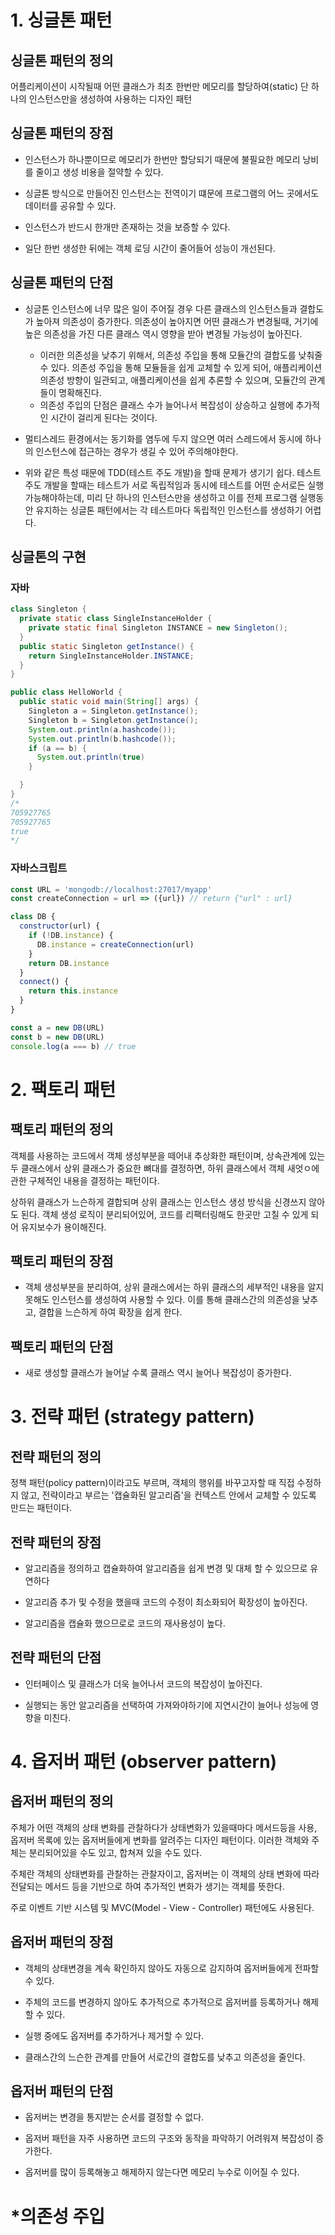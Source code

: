 # 1. 싱글톤 패턴

## 싱글톤 패턴의 정의

어플리케이션이 시작될때 어떤 클래스가 최초 한번만 메모리를 할당하여(static) 단 하나의 인스턴스만을 생성하여 사용하는 디자인 패턴

## 싱글톤 패턴의 장점

- 인스턴스가 하나뿐이므로 메모리가 한번만 할당되기 때문에 불필요한 메모리 낭비를 줄이고 생성 비용을 절약할 수 있다.

- 싱글톤 방식으로 만들어진 인스턴스는 전역이기 떄문에 프로그램의 어느 곳에서도 데이터를 공유할 수 있다.

- 인스턴스가 반드시 한개만 존재하는 것을 보증할 수 있다.

- 일단 한번 생성한 뒤에는 객체 로딩 시간이 줄어들어 성능이 개선된다.

## 싱글톤 패턴의 단점

- 싱글톤 인스턴스에 너무 많은 일이 주어질 경우 다른 클래스의 인스턴스들과 결합도가 높아져 의존성이 증가한다. 의존성이 높아지면 어떤 클래스가 변경될때, 거기에 높은 의존성을 가진 다른 클래스 역시 영향을 받아 변경될 가능성이 높아진다.

  + 이러한 의존성을 낮추기 위해서, 의존성 주입을 통해 모듈간의 결합도를 낮춰줄 수 있다. 의존성 주입을 통해 모듈들을 쉽게 교체할 수 있게 되어, 애플리케이션 의존성 방향이 일관되고, 애플리케이션을 쉽게 추론할 수 있으며, 모듈간의 관계들이 명확해진다.
  + 의존성 주입의 단점은 클래스 수가 늘어나서 복잡성이 상승하고 실행에 추가적인 시간이 걸리게 된다는 것이다.

- 멀티스레드 환경에서는 동기화를 염두에 두지 않으면 여러 스레드에서 동시에 하나의 인스턴스에 접근하는 경우가 생길 수 있어 주의해야한다.

- 위와 같은 특성 때문에 TDD(테스트 주도 개발)을 할때 문제가 생기기 쉽다. 테스트 주도 개발을 할때는 테스트가 서로 독립적임과 동시에 테스트를 어떤 순서로든 실행 가능해야하는데, 미리 단 하나의 인스턴스만을 생성하고 이를 전체 프로그램 실행동안 유지하는 싱글톤 패턴에서는 각 테스트마다 독립적인 인스턴스를 생성하기 어렵다.

## 싱글톤의 구현

### 자바

```java
class Singleton {
  private static class SingleInstanceHolder {
    private static final Singleton INSTANCE = new Singleton();
  }
  public static Singleton getInstance() {
    return SingleInstanceHolder.INSTANCE;
  }
}

public class HelloWorld {
  public static void main(String[] args) {
    Singleton a = Singleton.getInstance();
    Singleton b = Singleton.getInstance();
    System.out.println(a.hashcode());
    System.out.println(b.hashcode());
    if (a == b) {
      System.out.println(true)
    }

  }
}
/*
705927765
705927765
true
*/

```

### 자바스크립트

```javascript
const URL = 'mongodb://localhost:27017/myapp'
const createConnection = url => ({url}) // return {"url" : url}

class DB {
  constructor(url) {
    if (!DB.instance) {
      DB.instance = createConnection(url)
    }
    return DB.instance
  }
  connect() {
    return this.instance
  }
}

const a = new DB(URL)
const b = new DB(URL)
console.log(a === b) // true
```

# 2. 팩토리 패턴

## 팩토리 패턴의 정의

객체를 사용하는 코드에서 객체 생성부분을 떼어내 추상화한 패턴이며, 상속관계에 있는 두 클래스에서 상위 클래스가 중요한 뼈대를 결정하면, 하위 클래스에서 객체 새엇ㅇ에 관한 구체적인 내용을 결정하는 패턴이다.

상하위 클래스가 느슨하게 결합되며 상위 클래스는 인스턴스 생성 방식을 신경쓰지 않아도 된다. 객체 생성 로직이 분리되어있어, 코드를 리팩터링해도 한곳만 고칠 수 있게 되어 유지보수가 용이해진다.

## 팩토리 패턴의 장점

- 객체 생성부분을 분리하여, 상위 클래스에서는 하위 클래스의 세부적인 내용을 알지 못해도 인스턴스를 생성하여 사용할 수 있다. 이를 통해 클래스간의 의존성을 낮추고, 결합을 느슨하게 하여 확장을 쉽게 한다.

## 팩토리 패턴의 단점

- 새로 생성할 클래스가 늘어날 수록 클래스 역시 늘어나 복잡성이 증가한다.

# 3. 전략 패턴 (strategy pattern)

## 전략 패턴의 정의

정책 패턴(policy pattern)이라고도 부르며, 객체의 행위를 바꾸고자할 때 직접 수정하지 않고, 전략이라고 부르는 '캡슐화된 알고리즘'을 컨텍스트 안에서 교체할 수 있도록 만드는 패턴이다.

## 전략 패턴의 장점

- 알고리즘을 정의하고 캡슐화하여 알고리즘을 쉽게 변경 및 대체 할 수 있으므로 유연하다

- 알고리즘 추가 및 수정을 했을때 코드의 수정이 최소화되어 확장성이 높아진다.

- 알고리즘을 캡슐화 했으므로로 코드의 재사용성이 높다.

## 전략 패턴의 단점

- 인터페이스 및 클래스가 더욱 늘어나서 코드의 복잡성이 높아진다.

- 실행되는 동안 알고리즘을 선택하여 가져와야하기에 지연시간이 늘어나 성능에 영향을 미친다.

# 4. 옵저버 패턴 (observer pattern)

## 옵저버 패턴의 정의

주체가 어떤 객체의 상태 변화를 관찰하다가 상태변화가 있을때마다 메서드등을 사용, 옵저버 목록에 있는 옵저버들에게 변화를 알려주는 디자인 패턴이다. 이러한 객체와 주체는 분리되어있을 수도 있고, 합쳐져 있을 수도 있다.

주체란 객체의 상태변화를 관찰하는 관찰자이고, 옵저버는 이 객체의 상태 변화에 따라 전달되는 메서드 등을 기반으로 하여 추가적인 변화가 생기는 객체를 뜻한다.


주로 이벤트 기반 시스템 및 MVC(Model - View - Controller) 패턴에도 사용된다.

## 옵저버 패턴의 장점

- 객체의 상태변경을 계속 확인하지 않아도 자동으로 감지하여 옵저버들에게 전파할 수 있다.

- 주체의 코드를 변경하지 않아도 추가적으로 추가적으로 옵저버를 등록하거나 해제할 수 있다.

- 실행 중에도 옵저버를 추가하거나 제거할 수 있다.

- 클래스간의 느슨한 관계를 만들어 서로간의 결합도를 낮추고 의존성을 줄인다.

## 옵저버 패턴의 단점

- 옵저버는 변경을 통지받는 순서를 결정할 수 없다.

- 옵저버 패턴을 자주 사용하면 코드의 구조와 동작을 파악하기 어려워져 복잡성이 증가한다.

- 옵저버를 많이 등록해놓고 해제하지 않는다면 메모리 누수로 이어질 수 있다.

# *의존성 주입

